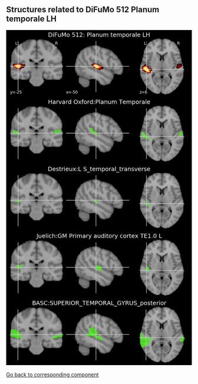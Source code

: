 


## Structures related to DiFuMo 512 Planum temporale LH

![183](183.jpg "Structures related to DiFuMo 512 Planum temporale LH")

[Go back to corresponding component](https://parietal-inria.github.io/DiFuMo/512/html/183.html)